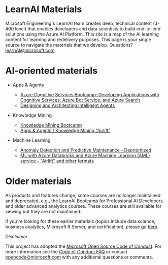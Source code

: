 # LearnAI Materials 

Microsoft Engineering's LearnAI team creates deep, technical content (3-400 level) that enables developers and data scientists to build end-to-end solutions using the Azure AI Platform. This site is a map of the AI learning content for learning and redelivery purposes. This page is your single source to navigate the materials that we develop. Questions? [learnAI@microsoft.com](mailto:learnAI@microsoft.com).

# AI-oriented materials

- Apps & Agents
  - [Azure Cognitive Services Bootcamp: Developing Applications with Cognitive Services, Azure Bot Service, and Azure Search][emergingbootcamp]
  - [Designing and Architecting Intelligent Agents][designingandarchitectingintelligentagents]
  
- Knowledge Mining
  - [Knowledge Mining Bootcamp](https://azure.github.io/LearnAI-KnowledgeMiningBootcamp/)
  - [Apps & Agents / Knowledge Mining "Airlift"](https://github.com/Azure/LearnAI-Airlift)
  
- Machine Learning
  - [Anomaly Detection and Predictive Maintenance - Deprioritized](https://azure.github.io/LearnAI-ADPM)
  - [ML with Azure Databricks and Azure Machine Learning (AML) service - "Airlift" and other formats](https://azure.github.io/LearnAI_Azure_ML/)

# Older materials

As products and features change, some courses are no longer maintained and deprecated, e.g., the LearnAI Bootcamp for Professional AI Developers and older advanced analytics courses. These courses are still available for viewing but they are not maintained.

If you're looking for these earlier materials (topics include data science, business analytics, Microsoft R Server, and certification), please go [here][older_learnai_materials].

*Disclaimer*

This project has adopted the [Microsoft Open Source Code of Conduct](https://opensource.microsoft.com/codeofconduct/). For more information see the [Code of Conduct FAQ](https://opensource.microsoft.com/codeofconduct/faq/) or contact [opencode@microsoft.com](mailto:opencode@microsoft.com) with any additional questions or comments.

[emergingbootcamp]: https://github.com/Azure/LearnAI-Bootcamp
[advancedbot]: https://azure.github.io/learnAnalytics-AdvancedFeaturesforMicrosoftBotFramework
[buildingcomputervision]: https://azure.github.io/learnAnalytics-Buildingacomputervisionapplicationusingcustomvisionservice
[designingandarchitectingintelligentagents]: https://azure.github.io/LearnAI-DesigningandArchitectingIntelligentAgents/
[buildinganenterprisecognitivesearchsolution]: https://azure.github.io/LearnAI-Cognitive-Search/
[ai-lp-home]: https://azure.microsoft.com/en-us/training/learning-paths/azure-ai-developer/
[ai-lp-gettingstarted]: https://learnanalytics.microsoft.com/learningpaths/developing-ai-applications-getting-started
[ai-lp-nlp]: https://learnanalytics.microsoft.com/learningpaths/developing-custom-ai-applications
[ai-lp-deeplearning]: https://learnanalytics.microsoft.com/learningpaths/developing-advanced-ai-applications
[older_learnai_materials]: https://github.com/Azure/learnAnalytics-public/blob/gh-pages/learnanalytics_materials.md

